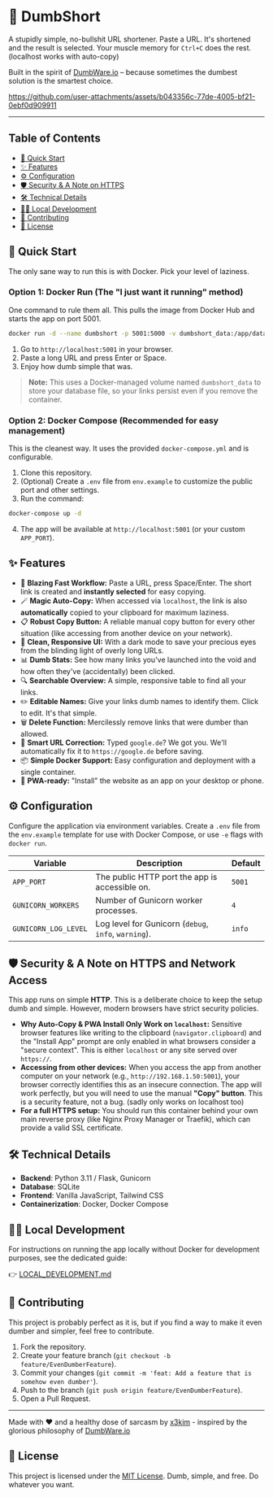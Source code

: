 # 🤏 DumbShort

A stupidly simple, no-bullshit URL shortener. Paste a URL. It's shortened and the result is selected. Your muscle memory for `Ctrl+C` does the rest. (localhost works with auto-copy)

Built in the spirit of [DumbWare.io](https://dumbware.io) – because sometimes the dumbest solution is the smartest choice.

https://github.com/user-attachments/assets/b043356c-77de-4005-bf21-0ebf0d909911

---

## Table of Contents

- [🚀 Quick Start](#-quick-start)
- [✨ Features](#-features)
- [⚙️ Configuration](#️-configuration)
- [🛡️ Security & A Note on HTTPS](#️-security--a-note-on-https-and-network-access)
- [🛠️ Technical Details](#️-technical-details)
- [👨‍💻 Local Development](LOCAL_DEVELOPMENT.md)
- [🤝 Contributing](#-contributing)
- [📜 License](#-license)

## 🚀 Quick Start

The only sane way to run this is with Docker. Pick your level of laziness.

### Option 1: Docker Run (The "I just want it running" method)

One command to rule them all. This pulls the image from Docker Hub and starts the app on port 5001.

```bash
docker run -d --name dumbshort -p 5001:5000 -v dumbshort_data:/app/data x3kim/dumbshort:latest
```

1. Go to `http://localhost:5001` in your browser.
2. Paste a long URL and press Enter or Space.
3. Enjoy how dumb simple that was.

> **Note:** This uses a Docker-managed volume named `dumbshort_data` to store your database file, so your links persist even if you remove the container.

### Option 2: Docker Compose (Recommended for easy management)

This is the cleanest way. It uses the provided `docker-compose.yml` and is configurable.

1. Clone this repository.
2. (Optional) Create a `.env` file from `env.example` to customize the public port and other settings.
3. Run the command:

```bash
docker-compose up -d
```

4. The app will be available at `http://localhost:5001` (or your custom `APP_PORT`).

## ✨ Features

- 🚀 **Blazing Fast Workflow:** Paste a URL, press Space/Enter. The short link is created and **instantly selected** for easy copying.
- 🪄 **Magic Auto-Copy:** When accessed via `localhost`, the link is also **automatically** copied to your clipboard for maximum laziness.
- 📋 **Robust Copy Button:** A reliable manual copy button for every other situation (like accessing from another device on your network).
- 🎨 **Clean, Responsive UI:** With a dark mode to save your precious eyes from the blinding light of overly long URLs.
- 📊 **Dumb Stats:** See how many links you've launched into the void and how often they've (accidentally) been clicked.
- 🔍 **Searchable Overview:** A simple, responsive table to find all your links.
- ✏️ **Editable Names:** Give your links dumb names to identify them. Click to edit. It's that simple.
- 🗑️ **Delete Function:** Mercilessly remove links that were dumber than allowed.
- 🧠 **Smart URL Correction:** Typed `google.de`? We got you. We'll automatically fix it to `https://google.de` before saving.
- 📦 **Simple Docker Support:** Easy configuration and deployment with a single container.
- 📱 **PWA-ready:** "Install" the website as an app on your desktop or phone.

## ⚙️ Configuration

Configure the application via environment variables. Create a `.env` file from the `env.example` template for use with Docker Compose, or use `-e` flags with `docker run`.

| Variable             | Description                                          | Default |
| -------------------- | ---------------------------------------------------- | ------- |
| `APP_PORT`           | The public HTTP port the app is accessible on.       | `5001`  |
| `GUNICORN_WORKERS`   | Number of Gunicorn worker processes.                 | `4`     |
| `GUNICORN_LOG_LEVEL` | Log level for Gunicorn (`debug`, `info`, `warning`). | `info`  |

## 🛡️ Security & A Note on HTTPS and Network Access

This app runs on simple **HTTP**. This is a deliberate choice to keep the setup dumb and simple. However, modern browsers have strict security policies.

- **Why Auto-Copy & PWA Install Only Work on `localhost`:** Sensitive browser features like writing to the clipboard (`navigator.clipboard`) and the "Install App" prompt are only enabled in what browsers consider a "secure context". This is either `localhost` or any site served over `https://`.
- **Accessing from other devices:** When you access the app from another computer on your network (e.g., `http://192.168.1.50:5001`), your browser correctly identifies this as an insecure connection. The app will work perfectly, but you will need to use the manual **"Copy" button**. This is a security feature, not a bug. (sadly only works on localhost too)
- **For a full HTTPS setup:** You should run this container behind your own main reverse proxy (like Nginx Proxy Manager or Traefik), which can provide a valid SSL certificate.

## 🛠️ Technical Details

- **Backend**: Python 3.11 / Flask, Gunicorn
- **Database**: SQLite
- **Frontend**: Vanilla JavaScript, Tailwind CSS
- **Containerization**: Docker, Docker Compose

## 👨‍💻 Local Development

For instructions on running the app locally without Docker for development purposes, see the dedicated guide:

👉 [LOCAL_DEVELOPMENT.md](LOCAL_DEVELOPMENT.md)

## 🤝 Contributing

This project is probably perfect as it is, but if you find a way to make it even dumber and simpler, feel free to contribute.

1. Fork the repository.
2. Create your feature branch (`git checkout -b feature/EvenDumberFeature`).
3. Commit your changes (`git commit -m 'feat: Add a feature that is somehow even dumber'`).
4. Push to the branch (`git push origin feature/EvenDumberFeature`).
5. Open a Pull Request.

---

Made with ❤️ and a healthy dose of sarcasm by [x3kim](https://github.com/x3kim) - inspired by the glorious philosophy of [DumbWare.io](https://dumbware.io)

## 📜 License

This project is licensed under the [MIT License](LICENSE). Dumb, simple, and free. Do whatever you want.
